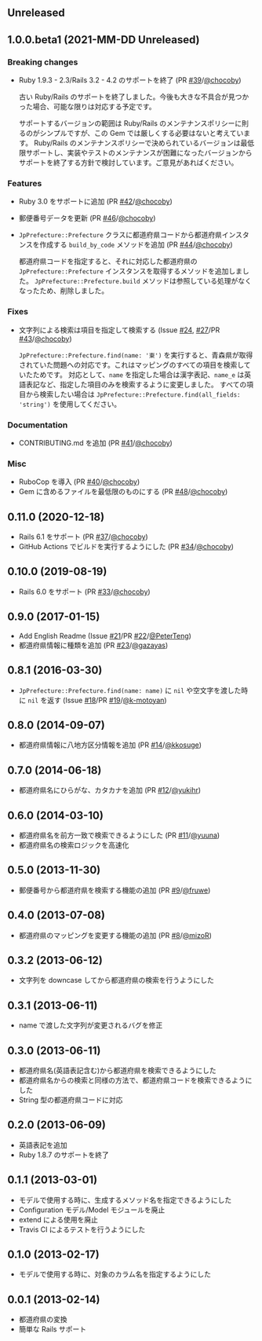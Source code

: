 ## Unreleased

## 1.0.0.beta1 (2021-MM-DD Unreleased)

### Breaking changes

* Ruby 1.9.3 - 2.3/Rails 3.2 - 4.2 のサポートを終了 (PR [#39](https://github.com/chocoby/jp_prefecture/pull/39)/[@chocoby](https://github.com/chocoby))

  古い Ruby/Rails のサポートを終了しました。今後も大きな不具合が見つかった場合、可能な限りは対応する予定です。

  サポートするバージョンの範囲は Ruby/Rails のメンテナンスポリシーに則るのがシンプルですが、この Gem では厳しくする必要はないと考えています。
  Ruby/Rails のメンテナンスポリシーで決められているバージョンは最低限サポートし、実装やテストのメンテナンスが困難になったバージョンからサポートを終了する方針で検討しています。ご意見があればください。

### Features

* Ruby 3.0 をサポートに追加 (PR [#42](https://github.com/chocoby/jp_prefecture/pull/42)/[@chocoby](https://github.com/chocoby))
* 郵便番号データを更新 (PR [#46](https://github.com/chocoby/jp_prefecture/pull/46)/[@chocoby](https://github.com/chocoby))
* `JpPrefecture::Prefecture` クラスに都道府県コードから都道府県インスタンスを作成する `build_by_code` メソッドを追加 (PR [#44](https://github.com/chocoby/jp_prefecture/pull/44)/[@chocoby](https://github.com/chocoby))

  都道府県コードを指定すると、それに対応した都道府県の `JpPrefecture::Prefecture` インスタンスを取得するメソッドを追加しました。
  `JpPrefecture::Prefecture.build` メソッドは参照している処理がなくなったため、削除しました。

### Fixes

* 文字列による検索は項目を指定して検索する (Issue [#24](https://github.com/chocoby/jp_prefecture/issues/24), [#27](https://github.com/chocoby/jp_prefecture/issues/27)/PR [#43](https://github.com/chocoby/jp_prefecture/pull/43)/[@chocoby](https://github.com/chocoby))

  `JpPrefecture::Prefecture.find(name: '東')` を実行すると、青森県が取得されていた問題への対応です。これはマッピングのすべての項目を検索していたためです。
  対応として、`name` を指定した場合は漢字表記、`name_e` は英語表記など、指定した項目のみを検索するように変更しました。
  すべての項目から検索したい場合は `JpPrefecture::Prefecture.find(all_fields: 'string')` を使用してください。

### Documentation

* CONTRIBUTING.md を追加 (PR [#41](https://github.com/chocoby/jp_prefecture/pull/41)/[@chocoby](https://github.com/chocoby))

### Misc

* RuboCop を導入 (PR [#40](https://github.com/chocoby/jp_prefecture/pull/40)/[@chocoby](https://github.com/chocoby))
* Gem に含めるファイルを最低限のものにする (PR [#48](https://github.com/chocoby/jp_prefecture/pull/48)/[@chocoby](https://github.com/chocoby))

## 0.11.0 (2020-12-18)

* Rails 6.1 をサポート (PR [#37](https://github.com/chocoby/jp_prefecture/pull/37)/[@chocoby](https://github.com/chocoby))
* GitHub Actions でビルドを実行するようにした (PR [#34](https://github.com/chocoby/jp_prefecture/pull/34)/[@chocoby](https://github.com/chocoby))

## 0.10.0 (2019-08-19)

* Rails 6.0 をサポート (PR [#33](https://github.com/chocoby/jp_prefecture/pull/33)/[@chocoby](https://github.com/chocoby))

## 0.9.0 (2017-01-15)

* Add English Readme (Issue [#21](https://github.com/chocoby/jp_prefecture/issues/21)/PR [#22](https://github.com/chocoby/jp_prefecture/pull/22)/[@PeterTeng](https://github.com/PeterTeng))
* 都道府県情報に種類を追加 (PR [#23](https://github.com/chocoby/jp_prefecture/pull/23)/[@gazayas](https://github.com/gazayas))

## 0.8.1 (2016-03-30)

* `JpPrefecture::Prefecture.find(name: name)` に `nil` や空文字を渡した時に `nil` を返す (Issue [#18](https://github.com/chocoby/jp_prefecture/issues/18)/PR [#19](https://github.com/chocoby/jp_prefecture/pull/19)/[@k-motoyan](https://github.com/k-motoyan))

## 0.8.0 (2014-09-07)

* 都道府県情報に八地方区分情報を追加 (PR [#14](https://github.com/chocoby/jp_prefecture/pull/14)/[@kkosuge](https://github.com/kkosuge))

## 0.7.0 (2014-06-18)

* 都道府県名にひらがな、カタカナを追加 (PR [#12](https://github.com/chocoby/jp_prefecture/pull/12)/[@yukihr](https://github.com/yukihr))

## 0.6.0 (2014-03-10)

* 都道府県名を前方一致で検索できるようにした (PR [#11](https://github.com/chocoby/jp_prefecture/pull/11)/[@yuuna](https://github.com/yuuna))
* 都道府県名の検索ロジックを高速化

## 0.5.0 (2013-11-30)

* 郵便番号から都道府県を検索する機能の追加 (PR [#9](https://github.com/chocoby/jp_prefecture/pull/9)/[@fruwe](https://github.com/fruwe))

## 0.4.0 (2013-07-08)

* 都道府県のマッピングを変更する機能の追加 (PR [#8](https://github.com/chocoby/jp_prefecture/pull/8)/[@mizoR](https://github.com/mizoR))

## 0.3.2 (2013-06-12)

* 文字列を downcase してから都道府県の検索を行うようにした

## 0.3.1 (2013-06-11)

* name で渡した文字列が変更されるバグを修正

## 0.3.0 (2013-06-11)

* 都道府県名(英語表記含む)から都道府県を検索できるようにした
* 都道府県名からの検索と同様の方法で、都道府県コードを検索できるようにした
* String 型の都道府県コードに対応

## 0.2.0 (2013-06-09)

* 英語表記を追加
* Ruby 1.8.7 のサポートを終了

## 0.1.1 (2013-03-01)

* モデルで使用する時に、生成するメソッド名を指定できるようにした
* Configuration モデル/Model モジュールを廃止
* extend による使用を廃止
* Travis CI によるテストを行うようにした

## 0.1.0 (2013-02-17)

* モデルで使用する時に、対象のカラム名を指定するようにした

## 0.0.1 (2013-02-14)

* 都道府県の変換
* 簡単な Rails サポート
